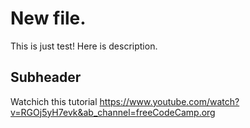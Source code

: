 # New file.

This is just test!
Here is description.

## Subheader

Watchich this tutorial
https://www.youtube.com/watch?v=RGOj5yH7evk&ab_channel=freeCodeCamp.org
